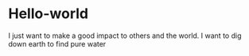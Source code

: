 # Hello-world
I just want to make a good impact to others and the world.
I want to dig down earth to find pure water
